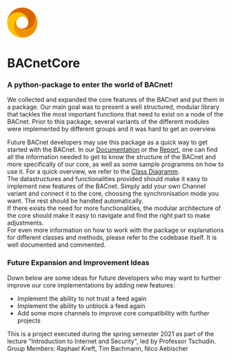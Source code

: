 ![Logo](Documents/logo.png "Logo")
# BACnetCore
### A python-package to enter the world of BACnet!
  
  
We collected and expanded the core features of the BACnet and put them in a package. Our main goal was to present a
well structured, modular library that tackles the most important functions that need to exist on a node of the BACnet.
Prior to this package, several variants of the different modules were implemented by different groups and it was hard
to get an overview.  

Future BACnet developers may use this package as a quick way to get started with the BACnet. In our 
[Documentation](Documents/BACnet-Core-Documentation.pdf) or the [Report](Documents/BACnet-Core-Report.pdf), one can find
all the information needed to get to know the structure of the BACnet and more specifically of our core, as well as
some sample programms on how to use it. For a quick overview, we refer to the [Class Diagramm](Documents/libStructure/BACnetCore_classDiagram.pdf).  
The datastructures and functionalities provided should make it easy to implement new features of the BACnet. Simply add
your own Channel variant and connect it to the core, choosing the synchronisation mode you want. The rest should be handled
automatically.  
If there exists the need for more functionalities, the modular architecture of the core should make it easy to navigate
and find the right part to make adjustments.  
For even more information on how to work with the package or explanations for different classes and methods, please refer
to the codebase itself. It is well documented and commented.



### Future Expansion and Improvement Ideas

Down below are some ideas for future developers who may want to further improve our core implementations by adding new
features:
- Implement the ability to not trust a feed again
- Implement the ability to unblock a feed again
- Add some more channels to improve core compatibility with further projects



This is a project executed during the spring semester 2021 as part of the lecture "Introduction to Internet and Security", 
led by Professor Tschudin.  
Group Members: Raphael Kreft, Tim Bachmann, Nico Aebischer
